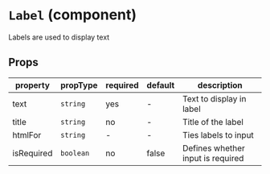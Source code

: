 # `Label` (component)

Labels are used to display text

## Props

| property         | propType          | required | default | description              |
| ---------------- | ----------------- | -------- | ------- | ------------------------ |
| text             | `string`          | yes      | -       | Text to display in label |
| title            | `string`          | no       | -       | Title of the label       |
| htmlFor          | `string`          | -        | -       | Ties labels to input     |
| isRequired       | `boolean`         | no       | false   | Defines whether input is required |
